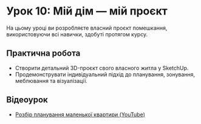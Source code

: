 # Урок 10: Мій дім — мій проєкт

На цьому уроці ви розробляєте власний проєкт помешкання, використовуючи всі навички, здобуті протягом курсу.

## Практична робота
- Створити детальний 3D-проєкт свого власного житла у SketchUp.
- Продемонструвати індивідуальний підхід до планування, зонування, меблювання та візуалізації.

## Відеоурок
- [Розбір планування маленької квартири (YouTube)](https://youtu.be/ImHuvngufhI) 